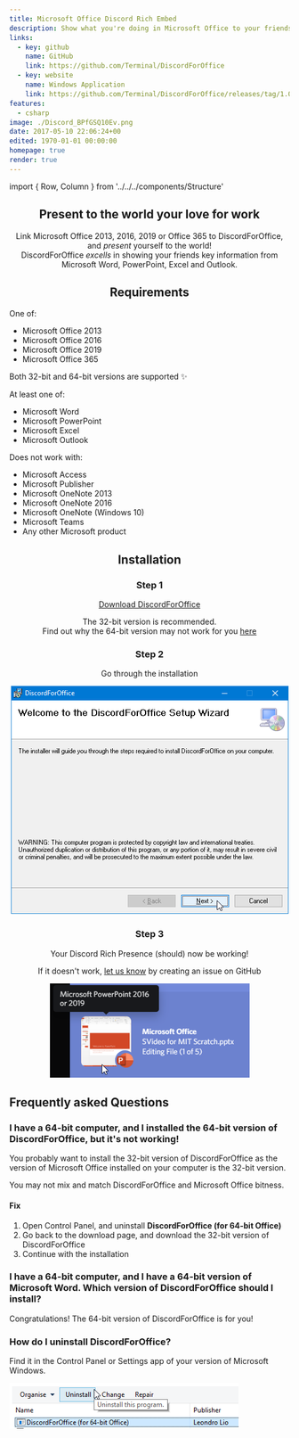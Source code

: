```yaml
---
title: Microsoft Office Discord Rich Embed
description: Show what you're doing in Microsoft Office to your friends on Discord
links:
  - key: github
    name: GitHub
    link: https://github.com/Terminal/DiscordForOffice
  - key: website
    name: Windows Application
    link: https://github.com/Terminal/DiscordForOffice/releases/tag/1.0.3
features:
  - csharp
image: ./Discord_BPfGSQ10Ev.png
date: 2017-05-10 22:06:24+00
edited: 1970-01-01 00:00:00
homepage: true
render: true
---
```


import { Row, Column } from '../../../components/Structure'

<center>

## Present to the world your love for work

Link Microsoft Office 2013, 2016, 2019 or Office 365 to DiscordForOffice, and _present_ yourself to the world!  
DiscordForOffice _excells_ in showing your friends key information from Microsoft Word, PowerPoint, Excel and Outlook.

## Requirements

</center>

<Row>
<Column>

One of:

- Microsoft Office 2013
- Microsoft Office 2016
- Microsoft Office 2019
- Microsoft Office 365

Both 32-bit and 64-bit versions are supported ✨

</Column>
<Column>

At least one of:

- Microsoft Word
- Microsoft PowerPoint
- Microsoft Excel
- Microsoft Outlook

</Column>
<Column>

Does not work with:

- Microsoft Access
- Microsoft Publisher
- Microsoft OneNote 2013
- Microsoft OneNote 2016
- Microsoft OneNote (Windows 10)
- Microsoft Teams
- Any other Microsoft product

</Column>
</Row>

<center>

## Installation

<Row>
<Column>

### Step 1

[Download DiscordForOffice](https://github.com/7coil/DiscordForOffice/releases)

The 32-bit version is recommended.  
Find out why the 64-bit version may not work for you [here](#i-have-a-64-bit-computer-and-i-installed-the-64-bit-version-of-discordforoffice-but-its-not-working)

</Column>
<Column>

### Step 2

Go through the installation

![The installer](./msiexec_2okURQIurf.png)

</Column>
<Column>

### Step 3

Your Discord Rich Presence (should) now be working!

If it doesn't work, [let us know](https://github.com/7coil/DiscordForOffice/issues/new) by creating an issue on GitHub

![A Discord Rich Presence preview](./Discord_rMJvB9M0G3.png)

</Column>

</Row>

</center>

## Frequently asked Questions

### I have a 64-bit computer, and I installed the 64-bit version of DiscordForOffice, but it's not working!

You probably want to install the 32-bit version of DiscordForOffice as the version of Microsoft Office installed on your computer is the 32-bit version.

You may not mix and match DiscordForOffice and Microsoft Office bitness.

#### Fix

1. Open Control Panel, and uninstall **DiscordForOffice (for 64-bit Office)**
2. Go back to the download page, and download the 32-bit version of DiscordForOffice
3. Continue with the installation

### I have a 64-bit computer, and I have a 64-bit version of Microsoft Word. Which version of DiscordForOffice should I install?

Congratulations!
The 64-bit version of DiscordForOffice is for you!

### How do I uninstall DiscordForOffice?

Find it in the Control Panel or Settings app of your version of Microsoft Windows.

![Control Panel](./explorer_d2az9N6qMk.png)